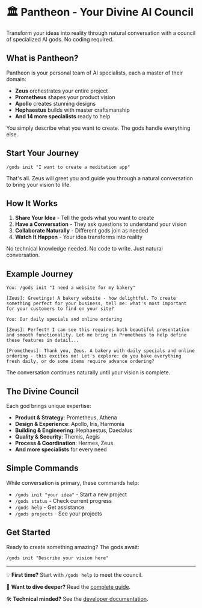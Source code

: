 # 🏛️ Pantheon - Your Divine AI Council

Transform your ideas into reality through natural conversation with a council of specialized AI gods. No coding required.

## What is Pantheon?

Pantheon is your personal team of AI specialists, each a master of their domain:

- **Zeus** orchestrates your entire project
- **Prometheus** shapes your product vision  
- **Apollo** creates stunning designs
- **Hephaestus** builds with master craftsmanship
- **And 14 more specialists** ready to help

You simply describe what you want to create. The gods handle everything else.

## Start Your Journey

```
/gods init "I want to create a meditation app"
```

That's all. Zeus will greet you and guide you through a natural conversation to bring your vision to life.

## How It Works

1. **Share Your Idea** - Tell the gods what you want to create
2. **Have a Conversation** - They ask questions to understand your vision
3. **Collaborate Naturally** - Different gods join as needed
4. **Watch It Happen** - Your idea transforms into reality

No technical knowledge needed. No code to write. Just natural conversation.

## Example Journey

```
You: /gods init "I need a website for my bakery"

[Zeus]: Greetings! A bakery website - how delightful. To create 
something perfect for your business, tell me: what's most important 
for your customers to find on your site?

You: Our daily specials and online ordering

[Zeus]: Perfect! I can see this requires both beautiful presentation 
and smooth functionality. Let me bring in Prometheus to help define 
these features in detail...

[Prometheus]: Thank you, Zeus. A bakery with daily specials and online 
ordering - this excites me! Let's explore: do you bake everything 
fresh daily, or do some items require advance ordering?
```

The conversation continues naturally until your vision is complete.

## The Divine Council

Each god brings unique expertise:

- **Product & Strategy**: Prometheus, Athena
- **Design & Experience**: Apollo, Iris, Harmonia  
- **Building & Engineering**: Hephaestus, Daedalus
- **Quality & Security**: Themis, Aegis
- **Process & Coordination**: Hermes, Zeus
- **And more specialists** for every need

## Simple Commands

While conversation is primary, these commands help:

- `/gods init "your idea"` - Start a new project
- `/gods status` - Check current progress
- `/gods help` - Get assistance
- `/gods projects` - See your projects

## Get Started

Ready to create something amazing? The gods await:

```
/gods init "Describe your vision here"
```

---

💡 **First time?** Start with `/gods help` to meet the council.

📖 **Want to dive deeper?** Read the [complete guide](docs/USER_GUIDE.md).

🛠️ **Technical minded?** See the [developer documentation](docs/DEVELOPER_GUIDE.md).